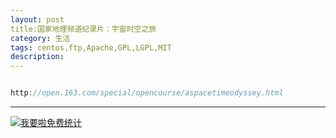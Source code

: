 ```yaml
---
layout: post
title:国家地理频道纪录片：宇宙时空之旅
category: 生活
tags: centos,ftp,Apache,GPL,LGPL,MIT
description: 
---
```


```javascript

http://open.163.com/special/opencourse/aspacetimeodyssey.html

```



---


<script language="javascript" type="text/javascript" src="//js.users.51.la/19176892.js"></script>
<noscript><a href="//www.51.la/?19176892" target="_blank"><img alt="&#x6211;&#x8981;&#x5566;&#x514D;&#x8D39;&#x7EDF;&#x8BA1;" src="//img.users.51.la/19176892.asp" style="border:none" /></a></noscript>

